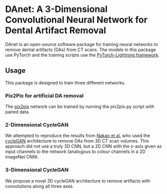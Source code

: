 # DAnet: A 3-Dimensional Convolutional Neural Network for Dental Artifact Removal


DAnet is an open-source software package for training neural networks to remove dental artifacts (DAs) from CT scans. The models in this package use PyTorch and the training scripts use the [PyTorch-Lightning framework](https://github.com/PyTorchLightning/pytorch-lightning).

## Usage
This package is designed to train three different networks.
### Pix2Pix for artificial DA removal
The [pix2pix](https://phillipi.github.io/pix2pix/) network can be trained by running the pix2pix.py script with paired data.

### 2-Dimensional CycleGAN
We attempted to reproduce the results from [Nakao et al.](https://arxiv.org/pdf/1911.08105.pdf) who used the [cycleGAN](https://junyanz.github.io/CycleGAN/) architecture to remove DAs from 3D CT scan volumes. This approach did not use a truly 3D CNN, but a 2D CNN with the z-axis given as input channels to the network (analogous to colour channels in a 2D imageNet CNN).

### 3-Dimensional CycleGAN
We propose a novel 3D cycleGAN architecture to remove artifacts with convolutions along all three axes.
